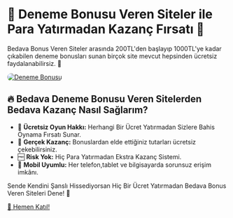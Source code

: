 <h1>🎁 Deneme Bonusu Veren Siteler ile Para Yatırmadan Kazanç Fırsatı 💸</h1>
<p>Bedava Bonus Veren Siteler arasında 200TL'den başlayıp 1000TL'ye kadar çıkabilen deneme bonusları sunan birçok site mevcut hepsinden ücretsiz faydalanabilirsiz. 🚀</p>
<a href="https://t.me/+4GfzzI-bdnIzNTVk" title="Deneme Bonusu Veren Siteler">
    <img src="https://i.ibb.co/5K7Ks6w/zzzz3.gif" alt="Deneme Bonusu" style="max-width:100%; height:auto; border-radius:8px;">
</a>
<h2>🔥 Bedava Deneme Bonusu Veren Sitelerden Bedava Kazanç Nasıl Sağlarım?</h2>
<ul>
    <li>🎁 <strong>Ücretsiz Oyun Hakkı:</strong> Herhangi Bir Ücret Yatırmadan Sizlere Bahis Oynama Fırsatı Sunar.</li>
    <li>💸 <strong>Gerçek Kazanç:</strong> Bonuslardan elde ettiğiniz tutarları ücretsiz çekebilirsiniz.</li>
    <li>🆓 <strong>Risk Yok:</strong> Hiç Para Yatırmadan Ekstra Kazanç Sistemi.</li>
    <li>📱 <strong>Mobil Uyumlu:</strong> Her telefon,tablet ve bilgisayarda sorunsuz erişim imkânı.</li>
</ul>
<p>Sende Kendini Şanslı Hissediyorsan Hiç Bir Ücret Yatırmadan Bedava Bonus Veren Siteleri Dene! 🎯</p>
<a href="https://t.me/+4GfzzI-bdnIzNTVk" class="join-button">🔗 Hemen Katıl!</a>
